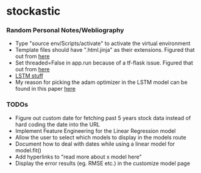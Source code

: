 # stockastic

<h3>Random Personal Notes/Webliography</h3>

<ul>
  <li>Type "source env/Scripts/activate" to activate the virtual environment</li>
  <li>Template files should have ".html.jinja" as their extensions. Figured that out from <a href = "https://jinja.palletsprojects.com/en/2.11.x/templates/">here</a></li>
  <li>Set threaded=False in app.run because of a tf-flask issue. Figured that out from <a href="https://stackoverflow.com/questions/58015489/flask-and-keras-model-error-thread-local-object-has-no-attribute-value">here</a></li>
  <li><a href="https://towardsdatascience.com/predicting-stock-prices-using-a-keras-lstm-model-4225457f0233">LSTM stuff</a></li>
  <li>My reason for picking the adam optimizer in the LSTM model can be found in this paper <a href="https://dl.acm.org/doi/pdf/10.1145/3374587.3374622">here</a></li>
</ul>

<h3>TODOs</h3>

<ul>
  <li>Figure out custom date for fetching past 5 years stock data instead of hard coding the date into the URL</li>
  <li>Implement Feature Engineering for the Linear Regression model</li>
  <li>Allow the user to select which models to display in the models route</li>
  <li>Document how to deal with dates while using a linear model for model.fit()</li>
  <li>Add hyperlinks to "read more about x model here"</li>
  <li>Display the error results (eg. RMSE etc.) in the customize model page</li>
</ul>
